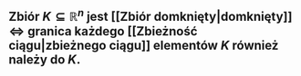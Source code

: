 ## Zbiór $K \subseteq \mathbb{R}^n$ jest [[Zbiór domknięty|domknięty]] $\iff$ granica każdego [[Zbieżność ciągu|zbieżnego ciągu]] elementów $K$ również należy do $K$.